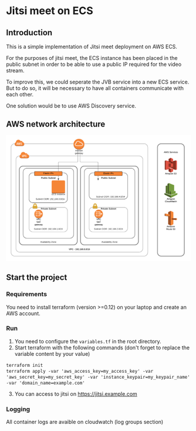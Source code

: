 # Jitsi meet on ECS

## Introduction

This is a simple implementation of Jitsi meet deployment on AWS ECS.

For the purposes of jitsi meet, the ECS instance has been placed in the public subnet in order to be able to use a public IP required for the video stream.

To improve this, we could seperate the JVB service into a new ECS service. But to do so, it will be necessary to have all containers communicate with each other. 

One solution would be to use AWS Discovery service. 

## AWS network architecture

![AWS network architecture](images/diagram.png)

## Start the project

### Requirements
You need to install terraform (version >=0.12) on your laptop and create an AWS account.

### Run

1. You need to configure the `variables.tf` in the root directory.
2. Start terraform with the following commands (don't forget to replace the variable content by your value)
```
terraform init
terraform apply -var 'aws_access_key=my_access_key' -var 'aws_secret_key=my_secret_key' -var 'instance_keypair=my_keypair_name' -var 'domain_name=example.com'
```
3. You can access to jitsi on https://jitsi.example.com

### Logging
 All container logs are avaible on cloudwatch (log groups section)
